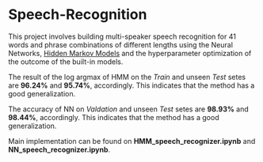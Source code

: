 # Speech-Recognition

This project involves building multi-speaker speech recognition for 41 words and phrase combinations of different lengths using the Neural Networks, [Hidden Markov Models](https://mi.eng.cam.ac.uk/~mjfg/mjfg_NOW.pdf) and the hyperparameter optimization of the outcome of the built-in models.

The result of the log argmax of HMM on the *Train* and unseen *Test* setes are **96.24%** and **95.74%**, accordingly. This indicates that the method has a good generalization.

The accuracy of NN on *Valdation* and unseen *Test* setes are **98.93%** and **98.44%**, accordingly. This indicates that the method has a good generalization.

Main implementation can be found on **HMM_speech_recognizer.ipynb** and **NN_speech_recognizer.ipynb**.
